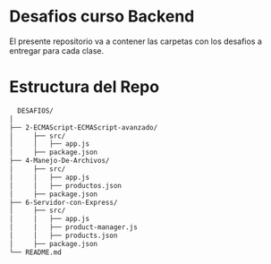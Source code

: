 # Desafios curso Backend

El presente repositorio va a contener las carpetas con los desafios a entregar para cada clase.

# Estructura del Repo

```bash
  DESAFIOS/
│
├── 2-ECMAScript-ECMAScript-avanzado/
│     ├── src/
│     │   ├── app.js
│     ├── package.json
├── 4-Manejo-De-Archivos/
│     ├── src/
│     │   ├── app.js
│     │   ├── productos.json
│     ├── package.json
├── 6-Servidor-con-Express/
│     ├── src/
│     │   ├── app.js
│     │   ├── product-manager.js
│     │   ├── products.json
│     ├── package.json
└── README.md
```
